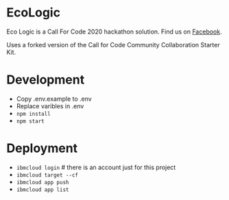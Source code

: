 EcoLogic
========


Eco Logic is a Call For Code 2020 hackathon solution.  Find us on [Facebook](https://www.facebook.com/Eco-Logic-107364791033184).

Uses a forked version of the Call for Code Community Collaboration Starter Kit.

Development
===========

* Copy .env.example to .env
* Replace varibles in .env
* `npm install`
* `npm start`


Deployment
==========

* `ibmcloud login` # there is an account just for this project
* `ibmcloud target --cf`
* `ibmcloud app push`
* `ibmcloud app list`
